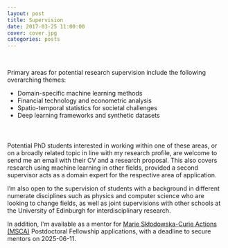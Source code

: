 ```yaml
---
layout: post
title: Supervision
date: 2017-03-25 11:00:00
cover: cover.jpg
categories: posts
---
```


<br>

Primary areas for potential research supervision include the following overarching themes:

<!--
* Applied machine learning
* Humanitarian analytics
* Financial economics
* Criminal justice
-->

<!--
* Applied machine learning
* Financial econometrics
* Geospatial analysis
* Criminal justice
-->

<!--
* Bayesian inference and applied machine learning
* Geospatial statistics and time series analysis
* Financial technology and econometrics
* Criminology and criminal justice
-->

<!--
* Pure and applied machine and deep learning
* Bayesian inference and generative models
* Financial technology and econometrics
* Spatio-temporal analysis in society
* Cosmology and galaxy evolution
-->

<!--
* Machine learning and generative modelling
* Bayesian inference and sampling methods
* Financial technology and econometrics
* Spatio-temporal analysis applications
-->

<!--
* Theory and applications of machine learning
* Financial technology and econometric analysis
* Spatio-temporal statistics for societal challenges
* Deep learning frameworks and synthetic datasets
* AI in cosmology in collaboration with other schools
-->

<!--
* Applications of machine and deep learning
* Financial technology and econometric analysis
* Spatio-temporal statistics for societal challenges
* Synthetic data and privacy-preserving techniques
-->

* Domain-specific machine learning methods
* Financial technology and econometric analysis
* Spatio-temporal statistics for societal challenges
* Deep learning frameworks and synthetic datasets

<div style="height:25px;font-size:1px;">&nbsp;</div>

Potential PhD students interested in working within one of these areas, or on a broadly related topic in line with my research profile, are welcome to send me an email with their CV and a research proposal. This also covers research using machine learning in other fields, provided a second supervisor acts as a domain expert for the respective area of application.

I’m also open to the supervision of students with a background in different numerate disciplines such as physics and computer science who are looking to change fields, as well as joint supervisions with other schools at the University of Edinburgh for interdisciplinary research.

In addition, I'm available as a mentor for [Marie Skłodowska-Curie Actions (MSCA)](https://www.business-school.ed.ac.uk/about/news/marie-sklodowska-curie-actions-msca-postdoctoral-fellowships) Postdoctoral Fellowship applications, with a deadline to secure mentors on 2025-06-11.

<!--Potential PhD and master's students interested in working within one of these areas, or on a broadly related topic in line with my research profile, are welcome to send me an email with their CV and a research proposal. I'm also open to the supervision of students with a background in different numerate disciplines such as physics and computer science who are looking to change fields, as well as joint supervisions with other schools at the University of Edinburgh.-->

<!--
I'm likely to ignore expressions of interest written by generative AI programmes.
-->

<br>

